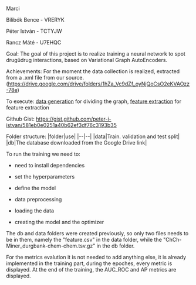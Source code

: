 Marci

Bilibók Bence - VRERYK

Péter István - TCTYJW

Rancz Máté - U7EHQC

Goal: The goal of this project is to realize training a neural network to spot drugüdrug interactions, based on Variational Graph AutoEncoders. 

Achievements: For the moment the data collection is realized, extracted from a .xml file from our source. 
(https://drive.google.com/drive/folders/1hZa_Vc9dZf_oyNjQoCsO2eKVAOzz-78e)

To execute: [data generation](data_generation.ipynb) for dividing the graph, [feature extraction](creating_features.ipynb) for feature extraction

Github Gist: https://gist.github.com/peter-i-istvan/581eb0e0251a40b62ef3df76c3193b35

Folder structure:
|folder|use|
|--|--|
|data|Train. validation and test split|
|db|The database downloaded from the Google Drive link|

To run the training we need to:

- need to install dependencies

- set the hyperparameters

- define the model

- data preprocessing

- loading the data

 - creating the model and the optimizer
 
The db and data folders were created previously, so only two files needs to be in them, namely the "feature.csv" in the data folder, while the "ChCh-Miner_durgbank-chem-chem.tsv.gz" in the db folder.

For the metrics evalution it is not needed to add anything else, it is already implemented in the training part, during the epoches, every metric is displayed. At the end of the training, the AUC_ROC and AP metrics are displayed.
